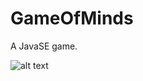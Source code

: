 # GameOfMinds
A JavaSE game.

![alt text](http://www.kepfeltoltes.eu/images/2019/03/313ScreenShot_20190505213.png)
